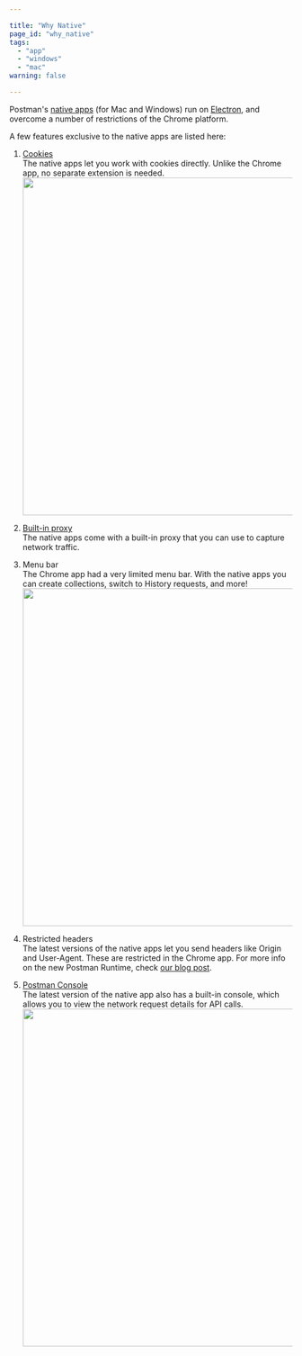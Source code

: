 ```yaml
---

title: "Why Native"
page_id: "why_native"
tags:
  - "app"
  - "windows"
  - "mac"
warning: false

---
```


Postman's [native apps](http://www.postman.com/downloads/) (for Mac and Windows) run on [Electron](http://electron.atom.io/), 
and overcome a number of restrictions of the Chrome platform.

A few features exclusive to the native apps are listed here:

1. [Cookies](http://www.postman.com/docs/cookies)<br>The native apps let you work with cookies directly. Unlike the Chrome app, no separate extension is needed.<br>
[<img src="https://cloud.githubusercontent.com/assets/681190/16727741/2252c05c-4780-11e6-874a-fd2b645be881.png" width="600">](https://cloud.githubusercontent.com/assets/681190/16727741/2252c05c-4780-11e6-874a-fd2b645be881.png)


2. [Built-in proxy](http://www.postman.com/docs/capture_mac)<br>The native apps come with a built-in proxy that you can use to capture network traffic. 


3. Menu bar<br>The Chrome app had a very limited menu bar. With the native apps you can create collections, switch to History requests, and more!<br>
[<img src="https://cloud.githubusercontent.com/assets/681190/16727776/59de49a6-4780-11e6-8d0e-63773f072440.png" width="600">](https://cloud.githubusercontent.com/assets/681190/16727776/59de49a6-4780-11e6-8d0e-63773f072440.png)

4. Restricted headers<br>The latest versions of the native apps let you send headers like Origin and User-Agent. These are restricted in the Chrome app. For more info on the new Postman Runtime, check [our blog post](http://blog.getpostman.com/2016/06/14/introducing-postman-runtime-more-power-better-control/).

5. [Postman Console](http://blog.getpostman.com/2016/08/26/the-postman-console/)<br> The latest version of the native app also has a built-in console, which allows you to view the network request details for API calls.<br>
[<img src="https://cloud.githubusercontent.com/assets/1330851/20256699/1adfcdb2-aa6b-11e6-82f7-44ce026509f8.png" width="600">](https://cloud.githubusercontent.com/assets/1330851/20256699/1adfcdb2-aa6b-11e6-82f7-44ce026509f8.png)